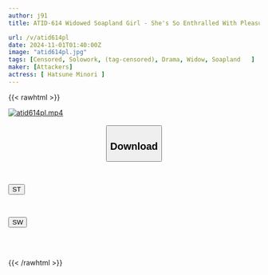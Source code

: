 ```yaml
---
author: j91
title: ATID-614 Widowed Soapland Girl - She's So Enthralled With Pleasure She Forgets Her Husband... Hatsune Minori

url: /v/atid614pl
date: 2024-11-01T01:40:00Z
image: "atid614pl.jpg"
tags: [Censored, Solowork, (tag-censored), Drama, Widow, Soapland	]
maker: [Attackers]
actress: [ Hatsune Minori ]
---
```



{{< rawhtml >}}

<div class="video" data-videoid="yVvdwjXDoDH19ga">
    <a href="javascript:;">
        <img src="/v/atid614pl/atid614pl.jpg" width="WIDTH" height="HEIGHT" alt="atid614pl.mp4" loading="lazy">
    </a>
</div>

<script type="text/javascript" src="https://j91.asia/asset/on-demand-st.js"></script>

<br>
  <link rel="stylesheet" href="https://j91.asia/asset/bs5.css">
  
  <center>
  <button class="btn btn-primary" type="button" data-bs-toggle="collapse" data-bs-target=".multi-collapse" aria-expanded="false" aria-controls="multiCollapseExample1 multiCollapseExample2"><h2>Download</h2></button></center>
</p>
<div class="row">
  <div class="col">
    <div class="collapse multi-collapse" id="multiCollapseExample1">
      <div class="card card-body">
	      	      <br>
<div class="buttons">  
<p><a href="/v/atid614pl/st.html" target="_blank"><button class="btn-hover color-3"><i class="fa fa-download"></i> ST</button></a></p></div>
    </div>
  </div>
</div>
  <div class="col">
    <div class="collapse multi-collapse" id="multiCollapseExample2">
      <div class="card card-body">
	      <br>
<div class="buttons">
<p><a href="/v/atid614pl/sw.html" target="_blank"><button class="btn-hover color-2"><i class="fa fa-download"></i> SW</button></a></p></div>
<br><br>
      </div>
    </div>
  </div>
</div>

{{< /rawhtml >}}
